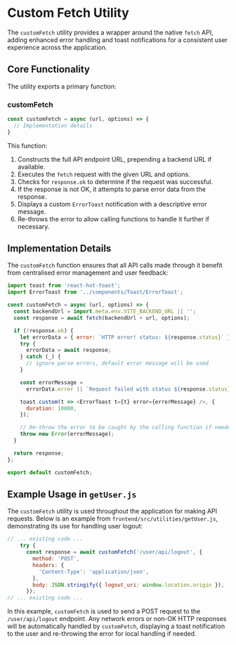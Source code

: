 # Custom Fetch Utility

The `customFetch` utility provides a wrapper around the native `fetch` API, adding enhanced error handling and toast notifications for a consistent user experience across the application.

## Core Functionality

The utility exports a primary function:

### customFetch

```javascript
const customFetch = async (url, options) => {
  // Implementation details
}
```

This function:

1.  Constructs the full API endpoint URL, prepending a backend URL if available.
2.  Executes the `fetch` request with the given URL and options.
3.  Checks for `response.ok` to determine if the request was successful.
4.  If the response is not OK, it attempts to parse error data from the response.
5.  Displays a custom `ErrorToast` notification with a descriptive error message.
6.  Re-throws the error to allow calling functions to handle it further if necessary.

## Implementation Details

The `customFetch` function ensures that all API calls made through it benefit from centralised error management and user feedback:

```javascript
import toast from 'react-hot-toast';
import ErrorToast from '../components/Toast/ErrorToast';

const customFetch = async (url, options) => {
  const backendUrl = import.meta.env.VITE_BACKEND_URL || '';
  const response = await fetch(backendUrl + url, options);

  if (!response.ok) {
    let errorData = { error: `HTTP error! status: ${response.status}` };
    try {
      errorData = await response;
    } catch (_) {
      // ignore parse errors, default error message will be used
    }

    const errorMessage =
      errorData.error || `Request failed with status ${response.status}`;

    toast.custom(t => <ErrorToast t={t} error={errorMessage} />, {
      duration: 10000,
    });

    // Re-throw the error to be caught by the calling function if needed
    throw new Error(errorMessage);
  }

  return response;
};

export default customFetch;

```

## Example Usage in `getUser.js`

The `customFetch` utility is used throughout the application for making API requests. Below is an example from `frontend/src/utilities/getUser.js`, demonstrating its use for handling user logout:

```javascript
// ... existing code ...
    try {
      const response = await customFetch('/user/api/logout', {
        method: 'POST',
        headers: {
          'Content-Type': 'application/json',
        },
        body: JSON.stringify({ logout_uri: window.location.origin }),
      });
// ... existing code ...
```

In this example, `customFetch` is used to send a POST request to the `/user/api/logout` endpoint. Any network errors or non-OK HTTP responses will be automatically handled by `customFetch`, displaying a toast notification to the user and re-throwing the error for local handling if needed.
